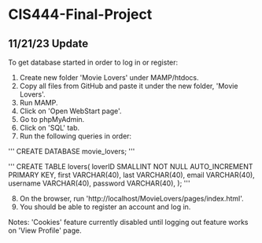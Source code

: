# CIS444-Final-Project

## 11/21/23 Update

To get database started in order to log in or register:
1. Create new folder 'Movie Lovers' under MAMP/htdocs. 
2. Copy all files from GitHub and paste it under the new folder, 'Movie Lovers'.
3. Run MAMP.
4. Click on 'Open WebStart page'.
5. Go to phpMyAdmin.
6. Click on 'SQL' tab.
7. Run the following queries in order:

'''
CREATE DATABASE movie_lovers;
'''

'''
CREATE TABLE lovers(
  loverID SMALLINT NOT NULL AUTO_INCREMENT PRIMARY KEY,
  first VARCHAR(40),
  last VARCHAR(40),
  email VARCHAR(40),
  username VARCHAR(40), 
  password VARCHAR(40),
);
'''

8. On the browser, run 'http://localhost/MovieLovers/pages/index.html'.
9. You should be able to register an account and log in.


Notes: 'Cookies' feature currently disabled until logging out feature works on 'View Profile' page.
